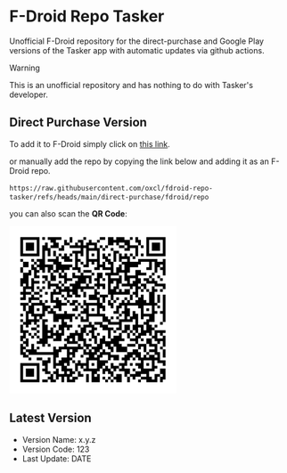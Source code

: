 # F-Droid Repo Tasker
Unofficial F-Droid repository for the direct-purchase and Google Play versions of the Tasker app with automatic updates via github actions.

> [!WARNING]
> This is an unofficial repository and has nothing to do with Tasker's developer.

## Direct Purchase Version
To add it to F-Droid simply click on [this link](https://raw.githubusercontent.com/oxcl/fdroid-repo-tasker/refs/heads/main/direct-purchase/fdroid/repo).

or manually add the repo by copying the link below and adding it as an F-Droid repo.
```
https://raw.githubusercontent.com/oxcl/fdroid-repo-tasker/refs/heads/main/direct-purchase/fdroid/repo
```

you can also scan the **QR Code**:

<img src="direct-purchase/fdroid/repo/index.png" alt="QR Code for the direct-purchase repo. Scan it with the F-Droid app" width="300"/>

<!-- LATEST_VERSION_START -->
## Latest Version
- Version Name: x.y.z
- Version Code: 123
- Last Update: DATE
<!-- LATEST_VERSION_END -->